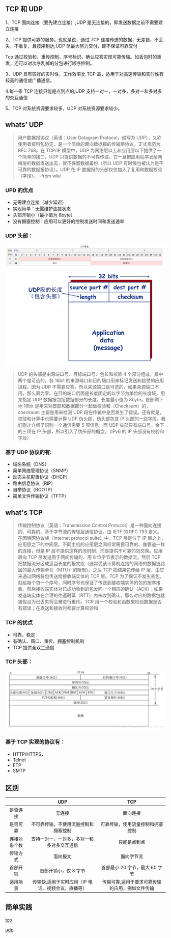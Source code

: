 ## TCP 和 UDP

1、TCP 面向连接（要先建立连接）;UDP 是无连接的，即发送数据之前不需要建立连接

2、TCP 提供可靠的服务。也就是说，通过 TCP 连接传送的数据，无差错，不丢失，不重复，且按序到达;UDP 尽最大努力交付，即不保证可靠交付

Tcp 通过校验和，重传控制，序号标识，确认应答实现可靠传输。如丢包时的重发，还可以对次序乱掉的分包进行顺序控制。

3、UDP 具有较好的实时性，工作效率比 TCP 高，适用于对高速传输和实时性有较高的通信或广播通信。

4.每一条 TCP 连接只能是点到点的;UDP 支持一对一，一对多，多对一和多对多的交互通信

5、TCP 对系统资源要求较多，UDP 对系统资源要求较少。

## whats' UDP

> 用户数据报协议（英语：User Datagram Protocol，缩写为 UDP），又称使用者资料包协定，是一个简单的面向数据报的传输层协议，正式规范为 RFC 768。在 TCP/IP 模型中，UDP 为网络层以上和应用层以下提供了一个简单的接口。UDP 只提供数据的不可靠传递，它一旦把应用程序发给网络层的数据发送出去，就不保留数据备份（所以 UDP 有时候也被认为是不可靠的数据报协议）。UDP 在 IP 数据报的头部仅仅加入了复用和数据校验（字段）。
> -from wiki

### UPD 的优点

- 无需建立连接（减少延迟）
- 实现简单：无需维护连接状态
- 头部开销小（最小值为 8byte）
- 没有拥塞控制：应用可以更好的控制发送时间和发送速率

### UDP 头部：

![udp](./images/udp.png)

![udp](./images/udp-1.png)

> UDP 的头部是由源端口号、目标端口号、包长和校验 4 个部分组成，其中两个是可选的。各 16bit 的来源端口和目的端口用来标记发送和接受的应用进程。因为 UDP 不需要应答，所以来源端口是可选的，如果来源端口不用，那么置为零。在目的端口后面是长度固定的以字节为单位的长度域，用来指定 UDP 数据报包括数据部分的长度，长度最小值为 8byte。首部剩下地 16bit 是用来对首部和数据部分一起做校验和（Checksum）的，checksum 主要是用来检测 UDP 段在传输中是否发生了错误。还有就是，校验和计算中也需要计算 UDP 伪头部，伪头部包含 IP 头部的一些字段。我们刚才介绍了识别一个通信需要 5 项信息，而 UDP 头部只有端口号，余下的三项在 IP 头部，所以引入了伪头部的概念。（IPv6 的 IP 头部没有校验和字段）

### 基于 UDP 协议的有:

- 域名系统（DNS）
- 简单网络管理协议（SNMP）
- 动态主机配置协议（DHCP）
- 路由信息协议（RIP）
- 自举协议（BOOTP）
- 简单文件传输协议（TFTP）

## what's TCP

> 传输控制协议（英语：Transmission Control Protocol）是一种面向连接的、可靠的、基于字节流的传输层通信协议，由 IETF 的 RFC 793 定义。在因特网协议族（Internet protocol suite）中，TCP 层是位于 IP 层之上，应用层之下的中间层。不同主机的应用层之间经常需要可靠的、像管道一样的连接，但是 IP 层不提供这样的流机制，而是提供不可靠的包交换。应用层向 TCP 层发送用于网间传输的、用 8 位字节表示的数据流，然后 TCP 把数据流分区成适当长度的报文段（通常受该计算机连接的网络的数据链路层的最大传输单元（MTU）的限制）。之后 TCP 把结果包传给 IP 层，由它来通过网络将包传送给接收端实体的 TCP 层。TCP 为了保证不发生丢包，就给每个包一个序号，同时序号也保证了传送到接收端实体的包的按序接收。然后接收端实体对已成功收到的包发回一个相应的确认（ACK）；如果发送端实体在合理的往返时延（RTT）内未收到确认，那么对应的数据包就被假设为已丢失将会被进行重传。TCP 用一个校验和函数来检验数据是否有错误；在发送和接收时都要计算校验和

### TCP 的优点

- 可靠，稳定
- 有确认、窗口、重传、拥塞控制机制
- TCP 提供全双工通信

### TCP 头部：

![udp](./images/tcp-1.png)

### 基于 TCP 实现的协议有：

- HTTP/HTTPS，
- Telnet
- FTP
- SMTP

## 区别

|              |                        UDP                         |                       TCP                       |
| :----------: | :------------------------------------------------: | :---------------------------------------------: |
|   是否连接   |                       无连接                       |                    面向连接                     |
|   是否可靠   |        不可靠传输，不使用流量控制和拥塞控制        |        可靠传输，使用流量控制和拥塞控制         |
| 连接对象个数 |     支持一对一，一对多，多对一和多对多交互通信     |                  只能是点到点                   |
|   传输方式   |                      面向报文                      |                   面向字节流                    |
|   首部开销   |               首部开销小，仅 8 字节                |         首部最小 20 字节，最大 60 字节          |
|   适用场景   | 传输快,适用于实时应用（IP 电话、视频会议、直播等） | 传输可靠,适用于要求可靠传输的应用，例如文件传输 |

## 简单实践

[tcp](./code/tcp)

[udp](./code/upd)
